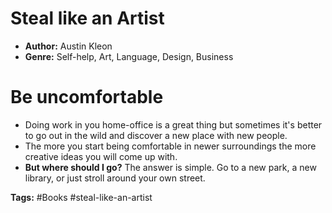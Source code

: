 # Steal like an Artist
- **Author:** Austin Kleon
- **Genre:** Self-help, Art, Language, Design, Business

# Be uncomfortable
- Doing work in you home-office is a great thing but sometimes it's better to go out in the wild and discover a new place with new people. 
- The more you start being comfortable in newer surroundings the more creative ideas you will come up with.
- **But where should I go?** The answer is simple. Go to a new park, a new library, or just stroll around your own street.

**Tags:** #Books  #steal-like-an-artist